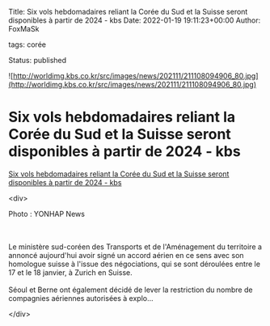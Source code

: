 Title: Six vols hebdomadaires reliant la Corée du Sud et la Suisse seront disponibles à partir de 2024 - kbs
Date: 2022-01-19 19:11:23+00:00
Author: FoxMaSk 

tags: corée

Status: published


![http://worldimg.kbs.co.kr/src/images/news/202111/211108094906_80.jpg](http://worldimg.kbs.co.kr/src/images/news/202111/211108094906_80.jpg)


# Six vols hebdomadaires reliant la Corée du Sud et la Suisse seront disponibles à partir de 2024 - kbs

[Six vols hebdomadaires reliant la Corée du Sud et la Suisse seront disponibles à partir de 2024 - kbs](http://world.kbs.co.kr/service/news_view.htm?lang=f&amp;id=Ec&amp;Seq_Code=76629)

&lt;div&gt;

Photo : YONHAP News

\
\
Le ministère sud-coréen des Transports et de l&#39;Aménagement du territoire
a annoncé aujourd&#39;hui avoir signé un accord aérien en ce sens avec son
homologue suisse à l&#39;issue des négociations, qui se sont déroulées entre
le 17 et le 18 janvier, à Zurich en Suisse.\
\
Séoul et Berne ont également décidé de lever la restriction du nombre de
compagnies aériennes autorisées à explo...

&lt;/div&gt;